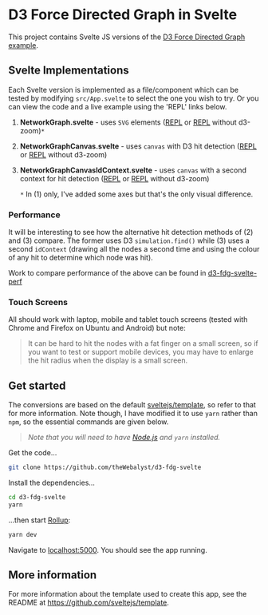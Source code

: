 # D3 Force Directed Graph in Svelte

This project contains Svelte JS versions of the [D3 Force Directed Graph example](https://observablehq.com/@d3/force-directed-graph).

## Svelte Implementations
Each Svelte version is implemented as a file/component which can be tested
by modifying `src/App.svelte` to select the one you wish to try. Or you can
view the code and a live example using the 'REPL' links below.

1. **NetworkGraph.svelte** - uses `SVG` elements ([REPL](https://svelte.dev/repl/b74876c524734666ba44cb3fa5b48e90) or [REPL](https://svelte.dev/repl/01a5774b53e9416584428c025668407b?version=3.15.0) without d3-zoom)`*`
2. **NetworkGraphCanvas.svelte** - uses `canvas` with D3 hit detection ([REPL](https://svelte.dev/repl/8b5800c9552440fbb51848504a3c46c9) or [REPL](https://svelte.dev/repl/498b9556c3254c56a2f6c7cfc206bfb1?version=3.16.0) without d3-zoom)
3. **NetworkGraphCanvasIdContext.svelte** - uses `canvas` with a second context for hit detection ([REPL](https://svelte.dev/repl/5cc46975e2c94f4d877d81b6dfbaa142) or [REPL](https://svelte.dev/repl/2b1b461355204525989af7b9b191ef49?version=3.16.0) without d3-zoom)

    `*` In (1) only, I've added some axes but that's the only visual difference.

### Performance
It will be interesting to see how the alternative hit detection methods of
(2) and (3) compare. The former uses D3 `simulation.find()` while (3) 
uses a second `idContext` (drawing all the nodes a second time and using 
the colour of any hit to determine which node was hit).

Work to compare performance of the above can be found in [d3-fdg-svelte-perf](https://github.com/theWebalyst/d3-fdg-svelte-perf)
### Touch Screens
All should work with laptop, mobile and tablet touch screens (tested with Chrome and Firefox on Ubuntu and Android) but
note:
> It can be hard to hit the nodes with a fat finger on a small screen, so if you
> want to test or support mobile devices, you may have to enlarge the hit radius 
> when the display is a small screen.

## Get started
The conversions are based on the default [sveltejs/template](https://github.com/sveltejs/template), so refer to that for more information. 
Note though, I have modified it to use `yarn` rather than `npm`, so the 
essential commands are given below.

> *Note that you will need to have [Node.js](https://nodejs.org) and `yarn` installed.*

Get the code...
```bash
git clone https://github.com/theWebalyst/d3-fdg-svelte
```

Install the dependencies...

```bash
cd d3-fdg-svelte
yarn
```

...then start [Rollup](https://rollupjs.org):

```bash
yarn dev
```

Navigate to [localhost:5000](http://localhost:5000). You should see the app running.

## More information 
For more information about the template used to create this app, see the README at https://github.com/sveltejs/template.
